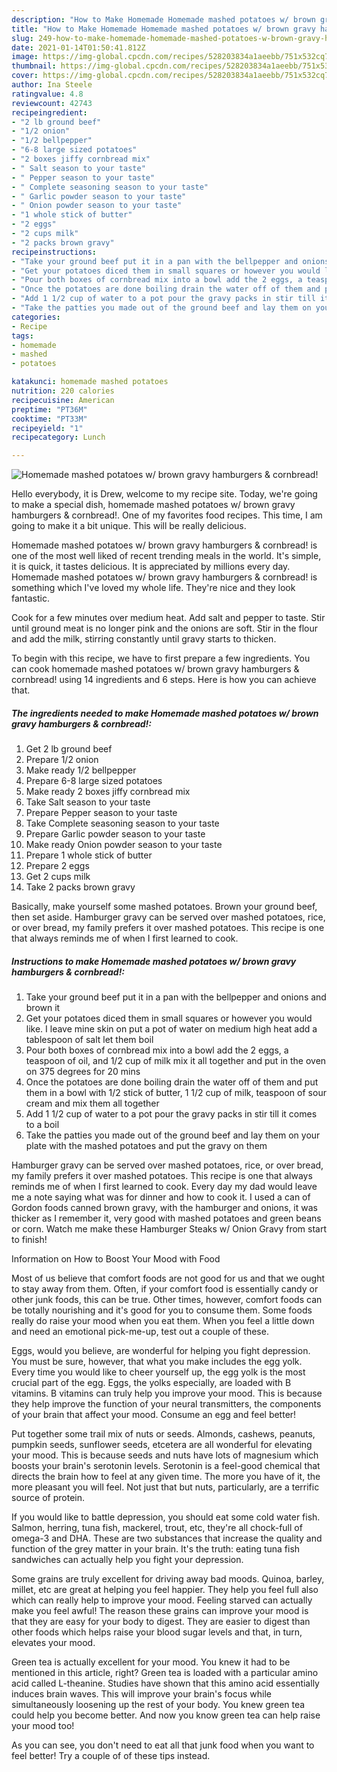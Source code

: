 ```yaml
---
description: "How to Make Homemade Homemade mashed potatoes w/ brown gravy hamburgers &amp;amp; cornbread!"
title: "How to Make Homemade Homemade mashed potatoes w/ brown gravy hamburgers &amp;amp; cornbread!"
slug: 249-how-to-make-homemade-homemade-mashed-potatoes-w-brown-gravy-hamburgers-and-amp-cornbread
date: 2021-01-14T01:50:41.812Z
image: https://img-global.cpcdn.com/recipes/528203834a1aeebb/751x532cq70/homemade-mashed-potatoes-w-brown-gravy-hamburgers-cornbread-recipe-main-photo.jpg
thumbnail: https://img-global.cpcdn.com/recipes/528203834a1aeebb/751x532cq70/homemade-mashed-potatoes-w-brown-gravy-hamburgers-cornbread-recipe-main-photo.jpg
cover: https://img-global.cpcdn.com/recipes/528203834a1aeebb/751x532cq70/homemade-mashed-potatoes-w-brown-gravy-hamburgers-cornbread-recipe-main-photo.jpg
author: Ina Steele
ratingvalue: 4.8
reviewcount: 42743
recipeingredient:
- "2 lb ground beef"
- "1/2 onion"
- "1/2 bellpepper"
- "6-8 large sized potatoes"
- "2 boxes jiffy cornbread mix"
- " Salt season to your taste"
- " Pepper season to your taste"
- " Complete seasoning season to your taste"
- " Garlic powder season to your taste"
- " Onion powder season to your taste"
- "1 whole stick of butter"
- "2 eggs"
- "2 cups milk"
- "2 packs brown gravy"
recipeinstructions:
- "Take your ground beef put it in a pan with the bellpepper and onions and brown it"
- "Get your potatoes diced them in small squares or however you would like. I leave mine skin on put a pot of water on medium high heat add a tablespoon of salt let them boil"
- "Pour both boxes of cornbread mix into a bowl add the 2 eggs, a teaspoon of oil, and 1/2 cup of milk mix it all together and put in the oven on 375 degrees for 20 mins"
- "Once the potatoes are done boiling drain the water off of them and put them in a bowl with 1/2 stick of butter, 1 1/2 cup of milk, teaspoon of sour cream and mix them all together"
- "Add 1 1/2 cup of water to a pot pour the gravy packs in stir till it comes to a boil"
- "Take the patties you made out of the ground beef and lay them on your plate with the mashed potatoes and put the gravy on them"
categories:
- Recipe
tags:
- homemade
- mashed
- potatoes

katakunci: homemade mashed potatoes 
nutrition: 220 calories
recipecuisine: American
preptime: "PT36M"
cooktime: "PT33M"
recipeyield: "1"
recipecategory: Lunch

---
```



![Homemade mashed potatoes w/ brown gravy hamburgers &amp; cornbread!](https://img-global.cpcdn.com/recipes/528203834a1aeebb/751x532cq70/homemade-mashed-potatoes-w-brown-gravy-hamburgers-cornbread-recipe-main-photo.jpg)

Hello everybody, it is Drew, welcome to my recipe site. Today, we're going to make a special dish, homemade mashed potatoes w/ brown gravy hamburgers &amp; cornbread!. One of my favorites food recipes. This time, I am going to make it a bit unique. This will be really delicious.

Homemade mashed potatoes w/ brown gravy hamburgers &amp; cornbread! is one of the most well liked of recent trending meals in the world. It's simple, it is quick, it tastes delicious. It is appreciated by millions every day. Homemade mashed potatoes w/ brown gravy hamburgers &amp; cornbread! is something which I've loved my whole life. They're nice and they look fantastic.

Cook for a few minutes over medium heat. Add salt and pepper to taste. Stir until ground meat is no longer pink and the onions are soft. Stir in the flour and add the milk, stirring constantly until gravy starts to thicken.


To begin with this recipe, we have to first prepare a few ingredients. You can cook homemade mashed potatoes w/ brown gravy hamburgers &amp; cornbread! using 14 ingredients and 6 steps. Here is how you can achieve that.

<!--inarticleads1-->

##### The ingredients needed to make Homemade mashed potatoes w/ brown gravy hamburgers &amp; cornbread!:

1. Get 2 lb ground beef
1. Prepare 1/2 onion
1. Make ready 1/2 bellpepper
1. Prepare 6-8 large sized potatoes
1. Make ready 2 boxes jiffy cornbread mix
1. Take  Salt season to your taste
1. Prepare  Pepper season to your taste
1. Take  Complete seasoning season to your taste
1. Prepare  Garlic powder season to your taste
1. Make ready  Onion powder season to your taste
1. Prepare 1 whole stick of butter
1. Prepare 2 eggs
1. Get 2 cups milk
1. Take 2 packs brown gravy


Basically, make yourself some mashed potatoes. Brown your ground beef, then set aside. Hamburger gravy can be served over mashed potatoes, rice, or over bread, my family prefers it over mashed potatoes. This recipe is one that always reminds me of when I first learned to cook. 

<!--inarticleads2-->

##### Instructions to make Homemade mashed potatoes w/ brown gravy hamburgers &amp; cornbread!:

1. Take your ground beef put it in a pan with the bellpepper and onions and brown it
1. Get your potatoes diced them in small squares or however you would like. I leave mine skin on put a pot of water on medium high heat add a tablespoon of salt let them boil
1. Pour both boxes of cornbread mix into a bowl add the 2 eggs, a teaspoon of oil, and 1/2 cup of milk mix it all together and put in the oven on 375 degrees for 20 mins
1. Once the potatoes are done boiling drain the water off of them and put them in a bowl with 1/2 stick of butter, 1 1/2 cup of milk, teaspoon of sour cream and mix them all together
1. Add 1 1/2 cup of water to a pot pour the gravy packs in stir till it comes to a boil
1. Take the patties you made out of the ground beef and lay them on your plate with the mashed potatoes and put the gravy on them


Hamburger gravy can be served over mashed potatoes, rice, or over bread, my family prefers it over mashed potatoes. This recipe is one that always reminds me of when I first learned to cook. Every day my dad would leave me a note saying what was for dinner and how to cook it. I used a can of Gordon foods canned brown gravy, with the hamburger and onions, it was thicker as I remember it, very good with mashed potatoes and green beans or corn. Watch me make these Hamburger Steaks w/ Onion Gravy from start to finish! 

Information on How to Boost Your Mood with Food


Most of us believe that comfort foods are not good for us and that we ought to stay away from them. Often, if your comfort food is essentially candy or other junk foods, this can be true. Other times, however, comfort foods can be totally nourishing and it's good for you to consume them. Some foods really do raise your mood when you eat them. When you feel a little down and need an emotional pick-me-up, test out a couple of these.

Eggs, would you believe, are wonderful for helping you fight depression. You must be sure, however, that what you make includes the egg yolk. Every time you would like to cheer yourself up, the egg yolk is the most crucial part of the egg. Eggs, the yolks especially, are loaded with B vitamins. B vitamins can truly help you improve your mood. This is because they help improve the function of your neural transmitters, the components of your brain that affect your mood. Consume an egg and feel better!

Put together some trail mix of nuts or seeds. Almonds, cashews, peanuts, pumpkin seeds, sunflower seeds, etcetera are all wonderful for elevating your mood. This is because seeds and nuts have lots of magnesium which boosts your brain's serotonin levels. Serotonin is a feel-good chemical that directs the brain how to feel at any given time. The more you have of it, the more pleasant you will feel. Not just that but nuts, particularly, are a terrific source of protein.

If you would like to battle depression, you should eat some cold water fish. Salmon, herring, tuna fish, mackerel, trout, etc, they're all chock-full of omega-3 and DHA. These are two substances that increase the quality and function of the grey matter in your brain. It's the truth: eating tuna fish sandwiches can actually help you fight your depression. 

Some grains are truly excellent for driving away bad moods. Quinoa, barley, millet, etc are great at helping you feel happier. They help you feel full also which can really help to improve your mood. Feeling starved can actually make you feel awful! The reason these grains can improve your mood is that they are easy for your body to digest. They are easier to digest than other foods which helps raise your blood sugar levels and that, in turn, elevates your mood.

Green tea is actually excellent for your mood. You knew it had to be mentioned in this article, right? Green tea is loaded with a particular amino acid called L-theanine. Studies have shown that this amino acid essentially induces brain waves. This will improve your brain's focus while simultaneously loosening up the rest of your body. You knew green tea could help you become better. And now you know green tea can help raise your mood too!

As you can see, you don't need to eat all that junk food when you want to feel better! Try  a  couple of  of  these  tips  instead.


